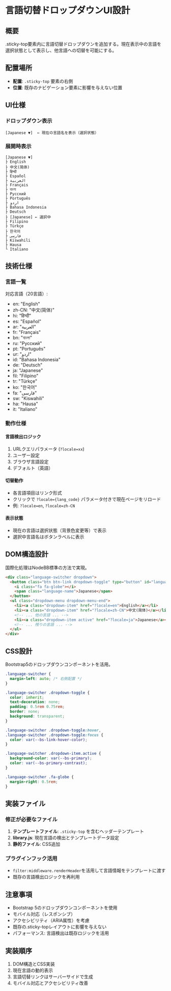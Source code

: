 # 言語切替ドロップダウンUI設計

## 概要
.sticky-top要素内に言語切替ドロップダウンを追加する。現在表示中の言語を選択状態として表示し、他言語への切替を可能にする。

## 配置場所
- **配置**: `.sticky-top` 要素の右側
- **位置**: 既存のナビゲーション要素に影響を与えない位置

## UI仕様

### ドロップダウン表示
```
[Japanese ▼]  ← 現在の言語名を表示（選択状態）
```

### 展開時表示
```
[Japanese ▼]
├ English
├ 中文(简体)
├ हिन्दी
├ Español
├ العربية
├ Français
├ বাংলা
├ Русский
├ Português
├ اردو
├ Bahasa Indonesia
├ Deutsch
├ [Japanese] ← 選択中
├ Filipino
├ Türkçe
├ 한국어
├ فارسی
├ Kiswahili
├ Hausa
└ Italiano
```

## 技術仕様

### 言語一覧
対応言語（20言語）:
- en: "English"
- zh-CN: "中文(简体)"
- hi: "हिन्दी"
- es: "Español"
- ar: "العربية"
- fr: "Français"
- bn: "বাংলা"
- ru: "Русский"
- pt: "Português"
- ur: "اردو"
- id: "Bahasa Indonesia"
- de: "Deutsch"
- ja: "Japanese"
- fil: "Filipino"
- tr: "Türkçe"
- ko: "한국어"
- fa: "فارسی"
- sw: "Kiswahili"
- ha: "Hausa"
- it: "Italiano"

### 動作仕様

#### 言語検出ロジック

1. URLクエリパラメータ (`?locale=xx`)
2. ユーザー設定
3. ブラウザ言語設定
4. デフォルト（英語）

#### 切替動作
- 各言語項目はリンク形式
- クリックで `?locale={lang_code}` パラメータ付きで現在ページをリロード
- 例: `?locale=en`, `?locale=zh-CN`

#### 表示状態
- 現在の言語は選択状態（背景色変更等）で表示
- 選択中言語名はボタンラベルに表示

## DOM構造設計

国際化処理はNodeBB標準の方法で実現。

```html
<div class="language-switcher dropdown">
  <button class="btn btn-link dropdown-toggle" type="button" id="languageDropdown" data-bs-toggle="dropdown">
    <i class="fa fa-globe"></i>
    <span class="language-name">Japanese</span>
  </button>
  <ul class="dropdown-menu dropdown-menu-end">
    <li><a class="dropdown-item" href="?locale=en">English</a></li>
    <li><a class="dropdown-item" href="?locale=zh-CN">中文(简体)</a></li>
    <!-- ... 他の言語 ... -->
    <li><a class="dropdown-item active" href="?locale=ja">Japanese</a></li>
    <!-- ... 残りの言語 ... -->
  </ul>
</div>
```

## CSS設計

Bootstrap5のドロップダウンコンポーネントを活用。

```css
.language-switcher {
  margin-left: auto; /* 右側配置 */
}

.language-switcher .dropdown-toggle {
  color: inherit;
  text-decoration: none;
  padding: 0.5rem 0.75rem;
  border: none;
  background: transparent;
}

.language-switcher .dropdown-toggle:hover,
.language-switcher .dropdown-toggle:focus {
  color: var(--bs-link-hover-color);
}

.language-switcher .dropdown-item.active {
  background-color: var(--bs-primary);
  color: var(--bs-primary-contrast);
}

.language-switcher .fa-globe {
  margin-right: 0.5rem;
}
```

## 実装ファイル

### 修正が必要なファイル
1. **テンプレートファイル**: `.sticky-top` を含むヘッダーテンプレート
2. **library.js**: 現在言語の検出とテンプレートデータ設定
3. **静的ファイル**: CSS追加

### プラグインフック活用
- `filter:middleware.renderHeader`を活用して言語情報をテンプレートに渡す
- 既存の言語検出ロジックを再利用

## 注意事項
- Bootstrap 5のドロップダウンコンポーネントを使用
- モバイル対応（レスポンシブ）
- アクセシビリティ（ARIA属性）を考慮
- 既存の.sticky-topレイアウトに影響を与えない
- パフォーマンス: 言語検出は既存ロジックを活用

## 実装順序
1. DOM構造とCSS実装
2. 現在言語の動的表示
3. 言語切替リンクはサーバーサイドで生成
4. モバイル対応とアクセシビリティ改善